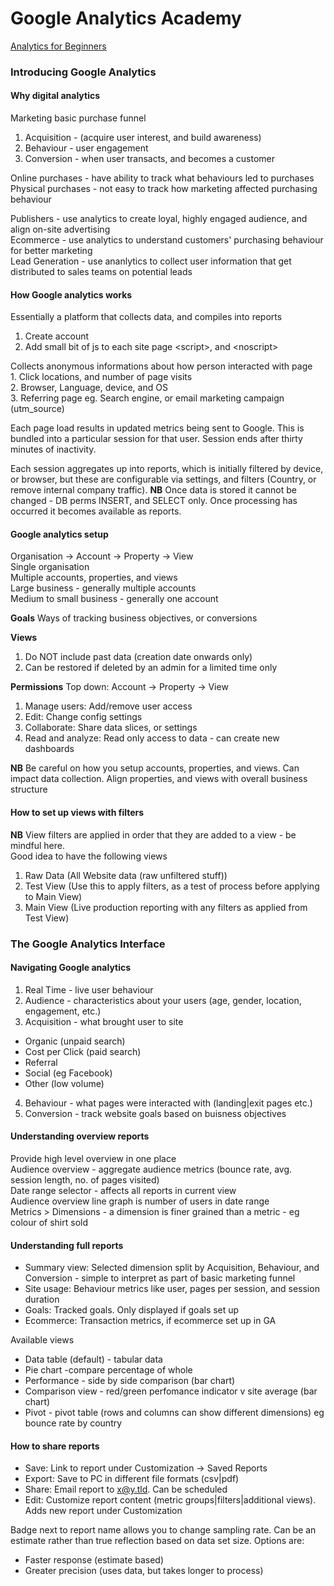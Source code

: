 # Google Analytics Academy

[Analytics for Beginners](https://analytics.google.com/analytics/academy/course/6?utm_medium=email&utm_source=registration)

### Introducing Google Analytics

#### Why digital analytics
Marketing basic purchase funnel

1. Acquisition - (acquire user interest, and build awareness)
2. Behaviour - user engagement
3. Conversion - when user transacts, and becomes a customer
<p>
  Online purchases - have ability to track what behaviours led to purchases<br />
  Physical purchases - not easy to track how marketing affected purchasing behaviour
</p>

<p>
  Publishers - use analytics to create loyal, highly engaged audience, and align on-site advertising<br />
  Ecommerce - use analytics to understand customers' purchasing behaviour for better marketing<br />
  Lead Generation - use ananlytics to collect user information that get distributed to sales teams on potential leads
</p>

#### How Google analytics works

Essentially a platform that collects data, and compiles into reports

1. Create account
2. Add small bit of js to each site page &lt;script&gt;, and &lt;noscript&gt;

<p>
  Collects anonymous informations about how person interacted with page<br />
  1. Click locations, and number of page visits<br />
  2. Browser, Language, device, and OS<br />
  3. Referring page eg. Search engine, or email marketing campaign (utm_source)<br />
</p>

<p>
  Each page load results in updated metrics being sent to Google. This is bundled into a particular session for that user. Session ends after thirty minutes of inactivity.
</p>

<p>
  Each session aggregates up into reports, which is initially filtered by device, or browser, but these are configurable via settings, and filters (Country, or remove internal company traffic). <b>NB</b> Once data is stored it cannot be changed - DB perms INSERT, and SELECT only. Once processing has occurred it becomes available as reports.  
</p>

#### Google analytics setup

Organisation -> Account -> Property -> View <br />
Single organisation<br />
Multiple accounts, properties, and views<br />
Large business - generally multiple accounts<br />
Medium to small business - generally one account<br />

**Goals**
Ways of tracking business objectives, or conversions

**Views**
1. Do NOT include past data (creation date onwards only)
2. Can be restored if deleted by an admin for a limited time only

**Permissions**
Top down: Account -> Property -> View
1. Manage users: Add/remove user access
2. Edit: Change config settings
3. Collaborate: Share data slices, or settings
4. Read and analyze: Read only access to data - can create new dashboards
<p>
  <b>NB</b> Be careful on how you setup accounts, properties, and views. Can impact data collection. Align properties, and views with overall business structure
</p>

#### How to set up views with filters

**NB** View filters are applied in order that they are added to a view - be mindful here.<br />
Good idea to have the following views
1. Raw Data (All Website data (raw unfiltered stuff))
2. Test View (Use this to apply filters, as a test of process before applying to Main View)
3. Main View (Live production reporting with any filters as applied from Test View)


### The Google Analytics Interface

#### Navigating Google analytics
1. Real Time - live user behaviour
2. Audience - characteristics about your users (age, gender, location, engagement, etc.)
3. Acquisition - what brought user to site
  * Organic (unpaid search)
  * Cost per Click (paid search)
  * Referral
  * Social (eg Facebook)
  * Other (low volume)
4. Behaviour - what pages were interacted with (landing|exit pages etc.)
5. Conversion - track website goals based on buisness objectives

#### Understanding overview reports
Provide high level overview in one place<br />
Audience overview - aggregate audience metrics (bounce rate, avg. session length, no. of pages visited)<br />
Date range selector - affects all reports in current view<br />
Audience overview line graph is number of users in date range<br />
Metrics > Dimensions - a dimension is finer grained than a metric - eg colour of shirt sold

#### Understanding full reports
- Summary view: Selected dimension split by Acquisition, Behaviour, and Conversion - simple to interpret as part of basic marketing funnel
- Site usage: Behaviour metrics like user, pages per session, and session duration
- Goals: Tracked goals. Only displayed if goals set up
- Ecommerce: Transaction metrics, if ecommerce set up in GA

Available views
- Data table (default) - tabular data
- Pie chart -compare percentage of whole
- Performance - side by side comparison (bar chart)
- Comparison view - red/green perfomance indicator v site average (bar chart)
- Pivot - pivot table (rows and columns can show different dimensions) eg bounce rate by country

#### How to share reports
- Save: Link to report under Customization -> Saved Reports
- Export: Save to PC in different file formats (csv|pdf)
- Share: Email report to x@y.tld. Can be scheduled
- Edit: Customize report content (metric groups|filters|additional views). Adds new report under Customization

Badge next to report name allows you to change sampling rate. Can be an estimate rather than true reflection based on data set size. Options are:
- Faster response (estimate based)
- Greater precision (uses data, but takes longer to process)
